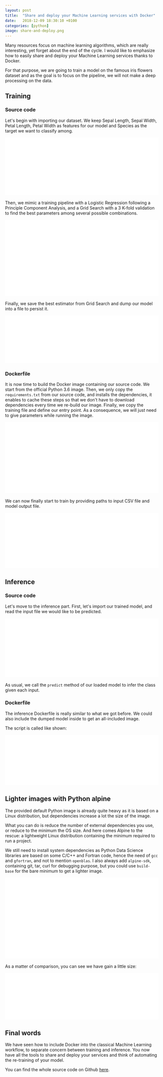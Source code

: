 ```yaml
---
layout: post
title:  "Share and deploy your Machine Learning services with Docker"
date:   2018-12-09 18:30:10 +0100
categories: [python]
image: share-and-deploy.png
---
```


Many resources focus on machine learning algorithms, which are really interesting, yet forget about the end of the cycle.
I would like to emphasize how to easily share and deploy your Machine Learning services thanks to Docker.

For that purpose, we are going to train a model on the famous iris flowers dataset and as the goal is to focus on the pipeline, we will not make a deep processing on the data.

## Training

### Source code

Let's begin with importing our dataset.
We keep Sepal Length, Sepal Width, Petal Length, Petal Width as features for our model and Species as the target we want to classify among.

![Training Imports](/static/img/share-and-deploy-ml-services/training_imports.svg "Training Imports")

Then, we mimic a training pipeline with a Logistic Regression following a Principle Component Analysis, and a Grid Search with a 3 K-fold validation to find the best parameters among several possible combinations.

![Training Pipeline](/static/img/share-and-deploy-ml-services/training_training.svg "Training Pipeline")

Finally, we save the best estimator from Grid Search and dump our model into a file to persist it.

![Training Saving](/static/img/share-and-deploy-ml-services/training_saving.svg "Training Saving")

### Dockerfile

It is now time to build the Docker image containing our source code.
We start from the official Python 3.6 image.
Then, we only copy the `requirements.txt` from our source code, and installs the dependencies, it enables to cache these steps so that we don't have to download dependencies every time we re-build our image.
Finally, we copy the training file and define our entry point. As a consequence, we will just need to give parameters while running the image.

![Docker Training](/static/img/share-and-deploy-ml-services/python_training.svg "Docker Training")

We can now finally start to train by providing paths to input CSV file and model output file.

![Training Results](/static/img/share-and-deploy-ml-services/docker_training_cmd.svg "Training Results")

## Inference

### Source code

Let's move to the inference part.
First, let's import our trained model, and read the input file we would like to be predicted.

![Inference Imports](/static/img/share-and-deploy-ml-services/inference_imports.svg "Inference Imports")

As usual, we call the `predict` method of our loaded model to infer the class given each input.

### Dockerfile

The inference Dockerfile is really similar to what we got before.
We could also include the dumped model inside to get an all-included image.

The script is called like shown:

![Inference Results](/static/img/share-and-deploy-ml-services/docker_inference_cmd.svg "Inference Results")

## Lighter images with Python alpine

The provided default Python image is already quite heavy as it is based on a Linux distribution, but dependencies increase a lot the size of the image.

What you can do is reduce the number of external dependencies you use, or reduce to the minimum the OS size.
And here comes Alpine to the rescue: a lightweight Linux distribution containing the minimum required to run a project.

We still need to install system dependencies as Python Data Science libraries are based on some C/C++ and Fortran code, hence the need of `gcc` and `gfortran`, and not to mention `openblas`.
I also always add `alpine-sdk`, containing git, tar, curl for debugging purpose, but you could use `build-base` for the bare minimum to get a lighter image.

![Docker Training Alpine](/static/img/share-and-deploy-ml-services/alpine_training.svg "Docker Training Alpine")

As a matter of comparison, you can see we have gain a little size:

![Docker images](/static/img/share-and-deploy-ml-services/docker_images.svg "Docker images")

## Final words

We have seen how to include Docker into the classical Machine Learning workflow, to separate concern between training and inference. You now have all the tools to share and deploy your services and think of automating the re-training of your model.

You can find the whole source code on Github [here](https://github.com/dnzzl/dockerized-ml).